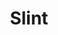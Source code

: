 ---
title: "Slint"
summary: "Slint was an American rock band formed in Louisville, KY in 1986. They disbanded following the recording of their second full-length album, Spiderland, in 1991. In 2005, 2007 and 2014 the band reunited to play a number of live shows. On the 2007 tour dates, in addition to performing songs from Spiderland and the untitled 10\", they also debuted a new composition called \"King's Approach.\" Their 2014 tour coincided with the release of a box set compiling a remastered version of the Spiderland LP, previously unreleased studio outtakes and demos, and a new documentary film about their origins and the Louisville music scene."
image: "slint.jpg"
apple_music_artist_url: "https://music.apple.com/gb/artist/slint/18280238"
wikipedia_url: "none"
---